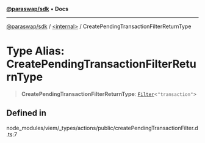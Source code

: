[**@paraswap/sdk**](../../README.md) • **Docs**

***

[@paraswap/sdk](../../globals.md) / [\<internal\>](../README.md) / CreatePendingTransactionFilterReturnType

# Type Alias: CreatePendingTransactionFilterReturnType

> **CreatePendingTransactionFilterReturnType**: [`Filter`](Filter.md)\<`"transaction"`\>

## Defined in

node\_modules/viem/\_types/actions/public/createPendingTransactionFilter.d.ts:7
